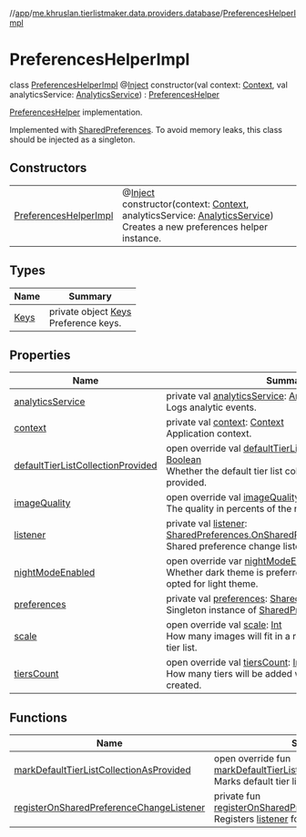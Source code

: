 //[app](../../../index.md)/[me.khruslan.tierlistmaker.data.providers.database](../index.md)/[PreferencesHelperImpl](index.md)

# PreferencesHelperImpl

class [PreferencesHelperImpl](index.md) @[Inject](https://javax-inject.github.io/javax-inject/api/javax/inject/Inject.html) constructor(val context: [Context](https://developer.android.com/reference/kotlin/android/content/Context.html), val analyticsService: [AnalyticsService](../../me.khruslan.tierlistmaker.util.analytics/-analytics-service/index.md)) : [PreferencesHelper](../-preferences-helper/index.md)

[PreferencesHelper](../-preferences-helper/index.md) implementation.

Implemented with [SharedPreferences](https://developer.android.com/reference/kotlin/android/content/SharedPreferences.html). To avoid memory leaks, this class should be injected as a singleton.

## Constructors

| | |
|---|---|
| [PreferencesHelperImpl](-preferences-helper-impl.md) | @[Inject](https://javax-inject.github.io/javax-inject/api/javax/inject/Inject.html) <br>constructor(context: [Context](https://developer.android.com/reference/kotlin/android/content/Context.html), analyticsService: [AnalyticsService](../../me.khruslan.tierlistmaker.util.analytics/-analytics-service/index.md))<br>Creates a new preferences helper instance. |

## Types

| Name | Summary |
|---|---|
| [Keys](-keys/index.md) | private object [Keys](-keys/index.md)<br>Preference keys. |

## Properties

| Name | Summary |
|---|---|
| [analyticsService](analytics-service.md) | private val [analyticsService](analytics-service.md): [AnalyticsService](../../me.khruslan.tierlistmaker.util.analytics/-analytics-service/index.md)<br>Logs analytic events. |
| [context](context.md) | private val [context](context.md): [Context](https://developer.android.com/reference/kotlin/android/content/Context.html)<br>Application context. |
| [defaultTierListCollectionProvided](default-tier-list-collection-provided.md) | open override val [defaultTierListCollectionProvided](default-tier-list-collection-provided.md): [Boolean](https://kotlinlang.org/api/latest/jvm/stdlib/kotlin/-boolean/index.html)<br>Whether the default tier list collection has already been provided. |
| [imageQuality](image-quality.md) | open override val [imageQuality](image-quality.md): [Int](https://kotlinlang.org/api/latest/jvm/stdlib/kotlin/-int/index.html)<br>The quality in percents of the new tier list images. |
| [listener](listener.md) | private val [listener](listener.md): [SharedPreferences.OnSharedPreferenceChangeListener](https://developer.android.com/reference/kotlin/android/content/SharedPreferences.OnSharedPreferenceChangeListener.html)<br>Shared preference change listener that logs all updates. |
| [nightModeEnabled](night-mode-enabled.md) | open override var [nightModeEnabled](night-mode-enabled.md): [Boolean](https://kotlinlang.org/api/latest/jvm/stdlib/kotlin/-boolean/index.html)<br>Whether dark theme is preferred by user. If not - user opted for light theme. |
| [preferences](preferences.md) | private val [preferences](preferences.md): [SharedPreferences](https://developer.android.com/reference/kotlin/android/content/SharedPreferences.html)<br>Singleton instance of [SharedPreferences](https://developer.android.com/reference/kotlin/android/content/SharedPreferences.html). |
| [scale](scale.md) | open override val [scale](scale.md): [Int](https://kotlinlang.org/api/latest/jvm/stdlib/kotlin/-int/index.html)<br>How many images will fit in a row inside a tier in a new tier list. |
| [tiersCount](tiers-count.md) | open override val [tiersCount](tiers-count.md): [Int](https://kotlinlang.org/api/latest/jvm/stdlib/kotlin/-int/index.html)<br>How many tiers will be added when a new tier list is created. |

## Functions

| Name | Summary |
|---|---|
| [markDefaultTierListCollectionAsProvided](mark-default-tier-list-collection-as-provided.md) | open override fun [markDefaultTierListCollectionAsProvided](mark-default-tier-list-collection-as-provided.md)()<br>Marks default tier list collection as provided. |
| [registerOnSharedPreferenceChangeListener](register-on-shared-preference-change-listener.md) | private fun [registerOnSharedPreferenceChangeListener](register-on-shared-preference-change-listener.md)()<br>Registers [listener](listener.md) for logging. |
